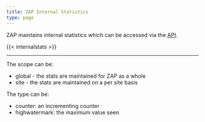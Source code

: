 ```yaml
---
title: ZAP Internal Statistics
type: page
---
```


ZAP maintains internal statistics which can be accessed via the [API](/docs/api/#zap-api-stats).

{{< internalstats >}}

---

The scope can be:

- global - the stats are maintained for ZAP as a whole
- site - the stats are maintained on a per site basis

The type can be:

- counter: an incrementing counter
- highwatermark: the maximum value seen
